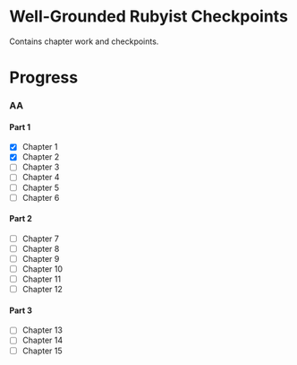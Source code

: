 # Well-Grounded Rubyist Checkpoints

Contains chapter work and checkpoints.

# Progress

### AA

#### Part 1
- [x] Chapter 1
- [x] Chapter 2
- [ ] Chapter 3
- [ ] Chapter 4
- [ ] Chapter 5
- [ ] Chapter 6
#### Part 2
- [ ] Chapter 7
- [ ] Chapter 8
- [ ] Chapter 9
- [ ] Chapter 10
- [ ] Chapter 11
- [ ] Chapter 12
#### Part 3
- [ ] Chapter 13
- [ ] Chapter 14
- [ ] Chapter 15
